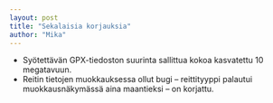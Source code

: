 ```yaml
---
layout: post
title: "Sekalaisia korjauksia"
author: "Mika"
---
```


* Syötettävän GPX-tiedoston suurinta sallittua kokoa kasvatettu 10 megatavuun.
* Reitin tietojen muokkauksessa ollut bugi – reittityyppi palautui muokkausnäkymässä aina maantieksi – on korjattu.
